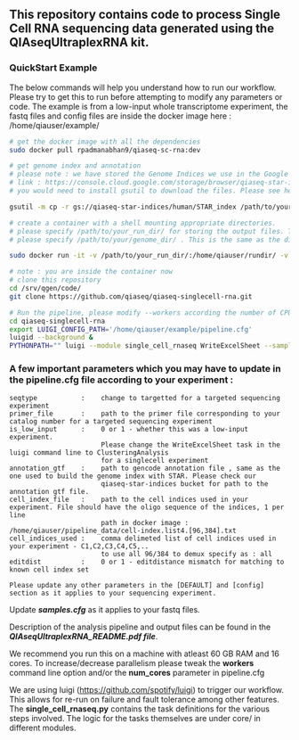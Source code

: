 ## This repository contains code to process Single Cell RNA sequencing data generated using the QIAseqUltraplexRNA kit. 

### QuickStart Example

The below commands will help you understand how to run our workflow. Please try to get this to run before attempting to modify any parameters or code. The example is from a low-input whole transcriptome experiment, the fastq files and config files are inside the docker image here : /home/qiauser/example/
```bash
# get the docker image with all the dependencies
sudo docker pull rpadmanabhan9/qiaseq-sc-rna:dev

# get genome index and annotation
# please note : we have stored the Genome Indices we use in the Google Cloud Bucket : qiaseq-star-indices
# link : https://console.cloud.google.com/storage/browser/qiaseq-star-indices
# you would need to install gsutil to download the files. Please see here for further details : https://cloud.google.com/storage/docs/gsutil_install#deb

gsutil -m cp -r gs://qiaseq-star-indices/human/STAR_index /path/to/your/genome_dir/

# create a container with a shell mounting appropriate directories.
# please specify /path/to/your_run_dir/ for storing the output files. This folder must be created by you.
# please specify /path/to/your/genome_dir/ . This is the same as the directory you downloaded the Genome index to

sudo docker run -it -v /path/to/your_run_dir/:/home/qiauser/rundir/ -v /path/to/your/genome_dir/:/home/qiauser/pipeline_data/STAR_index/ rpadmanabhan9/qiaseq-sc-rna:dev

# note : you are inside the container now
# clone this repository
cd /srv/qgen/code/
git clone https://github.com/qiaseq/qiaseq-singlecell-rna.git

# Run the pipeline, please modify --workers according the number of CPUs on your system. 
cd qiaseq-singlecell-rna
export LUIGI_CONFIG_PATH='/home/qiauser/example/pipeline.cfg'
luigid --background &
PYTHONPATH="" luigi --module single_cell_rnaseq WriteExcelSheet --samples-cfg /home/qiauser/example/samples.cfg --workers 22
```

### A few important parameters which you may have to update in the pipeline.cfg file according to your experiment :
```
seqtype           :    change to targetted for a targeted sequencing experiment
primer_file       :    path to the primer file corresponding to your catalog number for a targeted sequencing experiment
is_low_input      :    0 or 1 - whether this was a low-input experiment. 
                       Please change the WriteExcelSheet task in the luigi command line to ClusteringAnalysis 
                       for a singlecell experiment
annotation_gtf    :    path to gencode annotation file , same as the one used to build the genome index with STAR. Please check our
                       qiaseq-star-indices bucket for path to the annotation gtf file. 
cell_index_file   :    path to the cell indices used in your experiment. File should have the oligo sequence of the indices, 1 per line
                       path in docker image : /home/qiauser/pipeline_data/cell-index.list4.[96,384].txt
cell_indices_used :    comma delimeted list of cell indices used in your experiment - C1,C2,C3,C4,C5,.. 
                       to use all 96/384 to demux specify as : all
editdist          :    0 or 1 - editdistance mismatch for matching to known cell index set

Please update any other parameters in the [DEFAULT] and [config] section as it applies to your sequencing experiment.

```
Update ***samples.cfg*** as it applies to your fastq files. 

Description of the analysis pipeline and output files can be found in the ***QIAseqUltraplexRNA_README.pdf file***.

We recommend you run this on a machine with atleast  60 GB RAM and 16 cores. To increase/decrease parallelism please tweak the **workers** command line option and/or the **num_cores** parameter in pipeline.cfg

We are using luigi (https://github.com/spotify/luigi) to trigger our workflow. This allows for re-run on failure and fault tolerance among other features. The **single_cell_rnaseq.py** contains the task definitions for the various steps involved. The logic for the tasks themselves are under core/ in different modules.  

